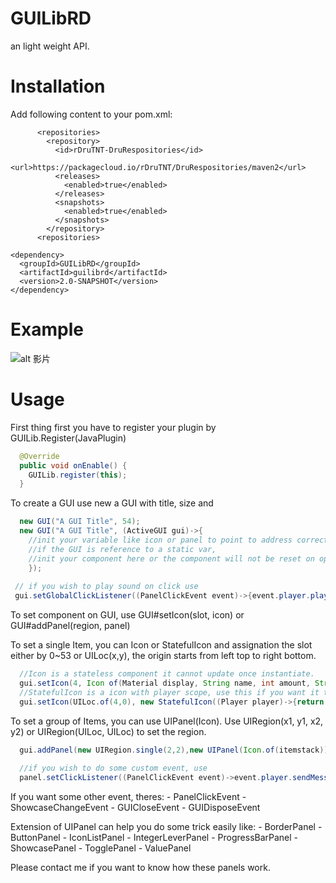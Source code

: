# GUILibRD
an light weight API.

# Installation
Add following content to your pom.xml:
```
      <repositories>  
        <repository>
          <id>rDruTNT-DruRespositories</id>
          <url>https://packagecloud.io/rDruTNT/DruRespositories/maven2</url>
          <releases>
            <enabled>true</enabled>
          </releases>
          <snapshots>
            <enabled>true</enabled>
          </snapshots>
        </repository>
      <repositories>
      
<dependency>
  <groupId>GUILibRD</groupId>
  <artifactId>guilibrd</artifactId>
  <version>2.0-SNAPSHOT</version>
</dependency>
```
# Example
![alt 影片](https://youtu.be/6A59R68TPNc)
# Usage

First thing first you have to register your plugin by GUILib.Register(JavaPlugin)
```java
  @Override
  public void onEnable() {
    GUILib.register(this);
  }
```

To create a GUI use new a GUI with title, size and <init>
```java
  new GUI("A GUI Title", 54);
  new GUI("A GUI Title", (ActiveGUI gui)->{
    //init your variable like icon or panel to point to address correctly 
    //if the GUI is reference to a static var, 
    //init your component here or the component will not be reset on open.
    });
      
 // if you wish to play sound on click use
 gui.setGlobalClickListener((PanelClickEvent event)->{event.player.playSound(sound);});
```

To set component on GUI, use GUI#setIcon(slot, icon) or GUI#addPanel(region, panel)

To set a single Item, you can Icon or StatefulIcon and assignation the slot either by 0~53 or UILoc(x,y), the origin starts from left top to right bottom.
```java
  //Icon is a stateless component it cannot update once instantiate.
  gui.setIcon(4, Icon of(Material display, String name, int amount, String... lore));
  //StatefulIcon is a icon with player scope, use this if you want it to be difference with different player.  
  gui.setIcon(UILoc.of(4,0), new StatefulIcon((Player player)->{return getPlayerHead(player);}));
```

To set a group of Items, you can use UIPanel(Icon).
Use UIRegion(x1, y1, x2, y2) or UIRegion(UILoc, UILoc)  to set the region.
```java
  gui.addPanel(new UIRegion.single(2,2),new UIPanel(Icon.of(itemstack)));
      
  //if you wish to do some custom event, use
  panel.setClickListener((PanelClickEvent event)->event.player.sendMessage("you clicked this panel"));
```   
If you want some other event, theres:
      - PanelClickEvent
      - ShowcaseChangeEvent
      - GUICloseEvent
      - GUIDisposeEvent
      
Extension of UIPanel can help you do some trick easily like:
      - BorderPanel
      - ButtonPanel
      - IconListPanel
      - IntegerLeverPanel
      - ProgressBarPanel
      - ShowcasePanel
      - TogglePanel
      - ValuePanel  

Please contact me if you want to know how these panels work.
